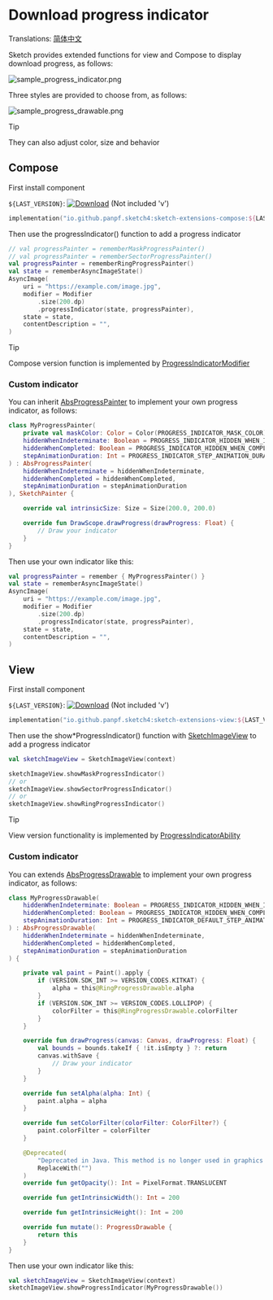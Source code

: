 # Download progress indicator

Translations: [简体中文](progress_indicator_zh.md)

Sketch provides extended functions for view and Compose to display download progress, as follows:

![sample_progress_indicator.png](../res/sample_progress_indicator.png)

Three styles are provided to choose from, as follows:

![sample_progress_drawable.png](../res/sample_progress_drawable.png)

> [!TIP]
> They can also adjust color, size and behavior

## Compose

First install component

`${LAST_VERSION}`: [![Download][version_icon]][version_link] (Not included 'v')

```kotlin
implementation("io.github.panpf.sketch4:sketch-extensions-compose:${LAST_VERSION}")
```

Then use the progressIndicator() function to add a progress indicator

```kotlin
// val progressPainter = rememberMaskProgressPainter()
// val progressPainter = rememberSectorProgressPainter()
val progressPainter = rememberRingProgressPainter()
val state = rememberAsyncImageState()
AsyncImage(
    uri = "https://example.com/image.jpg",
    modifier = Modifier
        .size(200.dp)
        .progressIndicator(state, progressPainter),
    state = state,
    contentDescription = "",
)
```

> [!TIP]
> Compose version function is implemented by [ProgressIndicatorModifier]

### Custom indicator

You can inherit [AbsProgressPainter] to implement your own progress indicator, as follows:

```kotlin
class MyProgressPainter(
    private val maskColor: Color = Color(PROGRESS_INDICATOR_MASK_COLOR),
    hiddenWhenIndeterminate: Boolean = PROGRESS_INDICATOR_HIDDEN_WHEN_INDETERMINATE,
    hiddenWhenCompleted: Boolean = PROGRESS_INDICATOR_HIDDEN_WHEN_COMPLETED,
    stepAnimationDuration: Int = PROGRESS_INDICATOR_STEP_ANIMATION_DURATION,
) : AbsProgressPainter(
    hiddenWhenIndeterminate = hiddenWhenIndeterminate,
    hiddenWhenCompleted = hiddenWhenCompleted,
    stepAnimationDuration = stepAnimationDuration
), SketchPainter {

    override val intrinsicSize: Size = Size(200.0, 200.0)

    override fun DrawScope.drawProgress(drawProgress: Float) {
        // Draw your indicator
    }
}
```

Then use your own indicator like this:

```kotlin
val progressPainter = remember { MyProgressPainter() }
val state = rememberAsyncImageState()
AsyncImage(
    uri = "https://example.com/image.jpg",
    modifier = Modifier
        .size(200.dp)
        .progressIndicator(state, progressPainter),
    state = state,
    contentDescription = "",
)
```

## View

First install component

`${LAST_VERSION}`: [![Download][version_icon]][version_link] (Not included 'v')

```kotlin
implementation("io.github.panpf.sketch4:sketch-extensions-view:${LAST_VERSION}")
```

Then use the show*ProgressIndicator() function with [SketchImageView] to add a progress indicator

```kotlin
val sketchImageView = SketchImageView(context)

sketchImageView.showMaskProgressIndicator()
// or
sketchImageView.showSectorProgressIndicator()
// or
sketchImageView.showRingProgressIndicator()
```

> [!TIP]
> View version functionality is implemented by [ProgressIndicatorAbility]

### Custom indicator

You can extends [AbsProgressDrawable] to implement your own progress indicator, as follows:

```kotlin
class MyProgressDrawable(
    hiddenWhenIndeterminate: Boolean = PROGRESS_INDICATOR_HIDDEN_WHEN_INDETERMINATE,
    hiddenWhenCompleted: Boolean = PROGRESS_INDICATOR_HIDDEN_WHEN_COMPLETED,
    stepAnimationDuration: Int = PROGRESS_INDICATOR_DEFAULT_STEP_ANIMATION_DURATION,
) : AbsProgressDrawable(
    hiddenWhenIndeterminate = hiddenWhenIndeterminate,
    hiddenWhenCompleted = hiddenWhenCompleted,
    stepAnimationDuration = stepAnimationDuration
) {

    private val paint = Paint().apply {
        if (VERSION.SDK_INT >= VERSION_CODES.KITKAT) {
            alpha = this@RingProgressDrawable.alpha
        }
        if (VERSION.SDK_INT >= VERSION_CODES.LOLLIPOP) {
            colorFilter = this@RingProgressDrawable.colorFilter
        }
    }

    override fun drawProgress(canvas: Canvas, drawProgress: Float) {
        val bounds = bounds.takeIf { !it.isEmpty } ?: return
        canvas.withSave {
            // Draw your indicator
        }
    }

    override fun setAlpha(alpha: Int) {
        paint.alpha = alpha
    }

    override fun setColorFilter(colorFilter: ColorFilter?) {
        paint.colorFilter = colorFilter
    }

    @Deprecated(
        "Deprecated in Java. This method is no longer used in graphics optimizations",
        ReplaceWith("")
    )
    override fun getOpacity(): Int = PixelFormat.TRANSLUCENT

    override fun getIntrinsicWidth(): Int = 200

    override fun getIntrinsicHeight(): Int = 200

    override fun mutate(): ProgressDrawable {
        return this
    }
}
```

Then use your own indicator like this:

```kotlin
val sketchImageView = SketchImageView(context)
sketchImageView.showProgressIndicator(MyProgressDrawable())
```

[version_icon]: https://img.shields.io/maven-central/v/io.github.panpf.sketch4/sketch-singleton

[version_link]: https://repo1.maven.org/maven2/io/github/panpf/sketch4/

[SketchImageView]: ../../sketch-extensions-view/src/main/kotlin/com/github/panpf/sketch/SketchImageView.kt

[ProgressIndicatorAbility]: ../../sketch-extensions-view/src/main/kotlin/com/github/panpf/sketch/ability/MimeTypeLogoAbility.kt

[AbsProgressDrawable]: ../../sketch-extensions-core/src/androidMain/kotlin/com/github/panpf/sketch/drawable/internal/AbsProgressDrawable.kt

[ProgressIndicatorModifier]: ../../sketch-extensions-compose/src/commonMain/kotlin/com/github/panpf/sketch/ability/ProgressIndicatorModifier.kt

[AbsProgressPainter]: ../../sketch-extensions-compose/src/commonMain/kotlin/com/github/panpf/sketch/painter/internal/AbsProgressPainter.kt